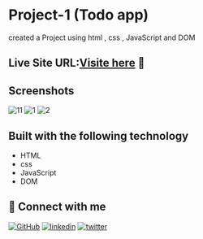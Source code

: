 

# Project-1  (Todo app)

created a Project using html , css , JavaScript and DOM



## Live Site URL:[Visite here](https://color-switcher-18.netlify.app/) 🚀



## Screenshots

![11](https://github.com/user-attachments/assets/478ff888-e4fc-4d97-adf0-4992ff619890)
![1](https://github.com/user-attachments/assets/c26ee435-1ea4-46e9-aa79-b0a063836706)
![2](https://github.com/user-attachments/assets/cf0622eb-8f6a-40bd-9fc2-802b57359a3e)



## Built with the following technology

- HTML
- css
- JavaScript
- DOM



## 🔗 Connect with me
[![GitHub](https://img.shields.io/badge/my_portfolio-000?style=for-the-badge&logo=ko-fi&logoColor=white)](https://github.com/Deepanshuyadav05)
[![linkedin](https://img.shields.io/badge/linkedin-0A66C2?style=for-the-badge&logo=linkedin&logoColor=white)](https://www.linkedin.com/in/deepanshu-yadav-b16175276/)
[![twitter](https://img.shields.io/badge/twitter-1DA1F2?style=for-the-badge&logo=twitter&logoColor=white)](https://x.com/home?lang=en)

